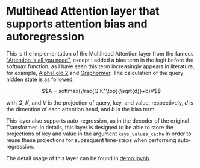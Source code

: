 # Multihead Attention layer that supports attention bias and autoregression
This is the implementation of the Multihead Attention layer from the famous ["Attention is all you need"](https://arxiv.org/abs/1706.03762), except I added a bias term in the logit before the softmax function, as I have seen this term increasingly appears in literature, for example, [AlphaFold 2](https://www.nature.com/articles/s41586-021-03819-2) and [Graphormer](https://arxiv.org/abs/2106.05234). The calculation of the query hidden state is as followed:

$$A = softmax(\frac{Q K^\top}{\sqrt{d}}+b)V$$

with $Q$, $K$, and $V$ is the projection of query, key, and value, respectively, $d$ is the dimention of each attention head, and $b$ is the bias term.

This layer also supports auto-regression, as in the decoder of the original Transformer. In details, this layer is designed to be able to store the projections of key and value in the argument `keys_values_cache` in order to reuse these projections for subsequent time-steps when performing auto-regression.

The detail usage of this layer can be found in [demo.ipynb](demo.ipynb).